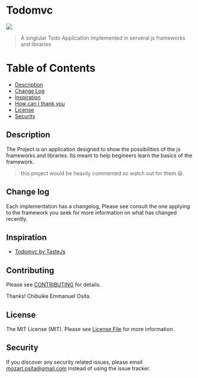 # Todomvc

![](https://img.shields.io/badge/mozartted-approved-blue.svg)

> A singlular Todo Application Implemented in serveral js frameworks and libraries

# Table of Contents
- [Description](#Description)
- [Change Log](#Change-log)
- [Inspiration](#Inspiration)
- [How can I thank you](#How-can-I-thank-you?)
- [License](#License)
- [Security](#Security)

## Description
The Project is an application designed to show the possibilities of the js frameworks and libraries. Its meant to help begineers learn the basics of the framework.

> this project would be heavily commented so watch out for them :smiley:.

## Change log

Each implementation has a changelog, Please see consult the one applying to the framework you seek for more information on what has changed recently.

## Inspiration

 * [Todomvc by TasteJs](https://github.com/tastejs/Todomvc)

## Contributing

Please see [CONTRIBUTING](CONTRIBUTING.md) for details.


Thanks!
Chibuike Emmanuel Osita.

## License

The MIT License (MIT). Please see [License File](LICENSE.md) for more information.

## Security

If you discover any security related issues, please email [mozart.osita@gmail.com](mozart.osita@gmail.com) instead of using the issue tracker.
